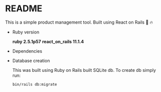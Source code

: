 # README

This is a simple product management tool. Built using React on Rails :muscle: :fire:

- Ruby version

  **ruby 2.5.1p57**
  **react_on_rails 11.1.4**

- Dependencies

- Database creation

  This was built using Ruby on Rails built SQLite db.
  To create db simply run:
  ```
  bin/rails db:migrate
  ```
